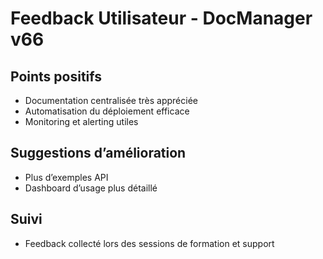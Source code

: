# Feedback Utilisateur - DocManager v66

## Points positifs

- Documentation centralisée très appréciée
- Automatisation du déploiement efficace
- Monitoring et alerting utiles

## Suggestions d’amélioration

- Plus d’exemples API
- Dashboard d’usage plus détaillé

## Suivi

- Feedback collecté lors des sessions de formation et support
